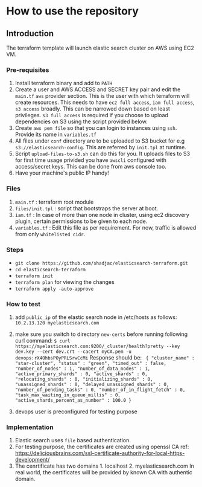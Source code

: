 # How to use the repository

## Introduction
The terraform template will launch elastic search cluster on AWS using EC2 VM.

### Pre-requisites
1. Install terraform binary and add to `PATH`
2. Create a user and AWS ACCESS and SECRET key pair and edit the `main.tf` `aws` 
   provider section. This is the user with which terraform will create resources. This needs to have `ec2 full access`, `iam full access`, `s3 access` broadly. This can be narrowed down based on least privileges. `s3 full access` is required if you choose to upload dependencies on S3 using the script provided below.
3. Create `aws pem file` so that you can login to instances using `ssh`. Provide its name in `variables.tf`
4. All files under `conf` directory are to be uploaded to S3 bucket for e.g 
   `s3://elasticsearch-config`. This are referred by `init.tpl` at runtime.
5. Script `upload-files-to-s3.sh` can do this for you. It uploads files to S3 for 
   first time usage privided you have `awscli` configured with access/secret keys. This can be done from aws console too.
6. Have your machine's public IP handy!

### Files
1. `main.tf` : terraform root module
2. `files/init.tpl` : script that bootstraps the server at boot.
3. `iam.tf` : In case of more than one node in cluster, using ec2 discovery plugin, 
    certain permissions to be given to each node. 
4. `variables.tf` : Edit this file as per requirement. For now, traffic is allowed from only `whitelisted cidr`.

### Steps
- `git clone https://github.com/shadjac/elasticsearch-terraform.git`
- `cd elasticsearch-terraform`
- `terraform init`
- `terraform plan` for viewing the changes
- `terraform apply -auto-approve`

### How to test
1. add `public_ip` of the elastic search node in /etc/hosts as follows:
`10.2.13.120 myelasticsearch.com`

2. make sure you switch to directory `new-certs` before running following curl 
   command:
`$ curl https://myelasticsearch.com:9200/_cluster/health?pretty --key dev.key --cert dev.crt --cacert myCA.pem -u devops:rX4OhbsPOyPRLSrwCcMi`
Response should be:
`
{
  "cluster_name" : "star-cluster",
  "status" : "green",
  "timed_out" : false,
  "number_of_nodes" : 1,
  "number_of_data_nodes" : 1,
  "active_primary_shards" : 0,
  "active_shards" : 0,
  "relocating_shards" : 0,
  "initializing_shards" : 0,
  "unassigned_shards" : 0,
  "delayed_unassigned_shards" : 0,
  "number_of_pending_tasks" : 0,
  "number_of_in_flight_fetch" : 0,
  "task_max_waiting_in_queue_millis" : 0,
  "active_shards_percent_as_number" : 100.0
}`
3. devops user is preconfigured for testing purpose


### Implementation

1. Elastic search uses `file` based authentication.
2. For testing purpose, the certificates are created using openssl CA
ref: https://deliciousbrains.com/ssl-certificate-authority-for-local-https-development/
3. The cenrtificate has two domains 1. localhost 2. myelasticsearch.com
   In real world, the certificates will be provided by known CA with authentic domain.